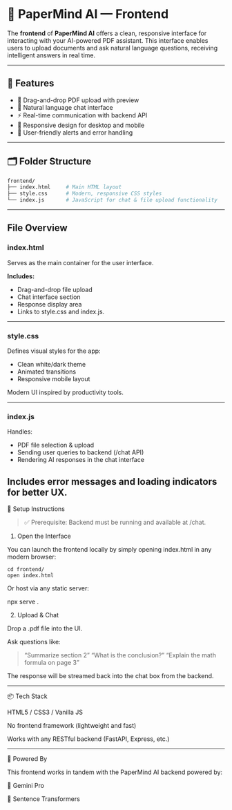 # 🧠 PaperMind AI — Frontend

The **frontend** of **PaperMind AI** offers a clean, responsive interface for interacting with your AI-powered PDF assistant. This interface enables users to upload documents and ask natural language questions, receiving intelligent answers in real time.

---
## 🚀 Features

- 📁 Drag-and-drop PDF upload with preview
- 💬 Natural language chat interface
- ⚡ Real-time communication with backend API
- 📱 Responsive design for desktop and mobile
- 🔔 User-friendly alerts and error handling

---

## 🗂️ Folder Structure

```bash
frontend/
├── index.html     # Main HTML layout
├── style.css      # Modern, responsive CSS styles
└── index.js       # JavaScript for chat & file upload functionality

```
---

## File Overview

### index.html

Serves as the main container for the user interface.

**Includes:**
- Drag-and-drop file upload
- Chat interface section
- Response display area
- Links to style.css and index.js.

---

### style.css

Defines visual styles for the app:

- Clean white/dark theme
- Animated transitions
- Responsive mobile layout

Modern UI inspired by productivity tools.

---

### index.js

Handles:

- PDF file selection & upload
- Sending user queries to backend (/chat API)
- Rendering AI responses in the chat interface

Includes error messages and loading indicators for better UX.
---

🔧 Setup Instructions

> ✅ Prerequisite: Backend must be running and available at /chat.



1. Open the Interface

You can launch the frontend locally by simply opening index.html in any modern browser:
```base
cd frontend/
open index.html
```
Or host via any static server:

npx serve .

2. Upload & Chat

Drop a .pdf file into the UI.

Ask questions like:

> “Summarize section 2”
“What is the conclusion?”
“Explain the math formula on page 3”




The response will be streamed back into the chat box from the backend.


---

📦 Tech Stack

HTML5 / CSS3 / Vanilla JS

No frontend framework (lightweight and fast)

Works with any RESTful backend (FastAPI, Express, etc.)



---

🧠 Powered By

This frontend works in tandem with the PaperMind AI backend powered by:

🤖 Gemini Pro

🧬 Sentence Transformers


